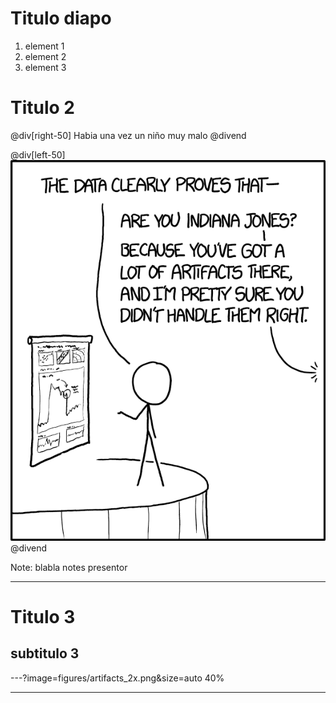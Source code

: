 # Titulo diapo

1. element 1
2. element 2
3. element 3

# Titulo 2

@div[right-50]
Habia una vez un niño muy malo
@divend

@div[left-50] 
![xkcd](figures/artifacts_2x.png)
@divend 

Note: blabla notes presentor

---
# Titulo 3
## subtitulo 3

---?image=figures/artifacts_2x.png&size=auto 40%


---
 








